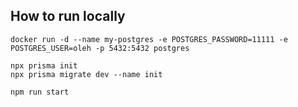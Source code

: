 ## How to run locally

```
docker run -d --name my-postgres -e POSTGRES_PASSWORD=11111 -e POSTGRES_USER=oleh -p 5432:5432 postgres
```

```
npx prisma init
npx prisma migrate dev --name init
```

```
npm run start
```
